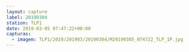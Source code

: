 ```yaml
---
layout: capture
label: 20190304
station: TLP1
date: 2019-03-05 07:47:22+00:00
capturas:
  - imagem: TLP1/2019/201903/20190304/M20190305_074722_TLP_1P.jpg
---
```

